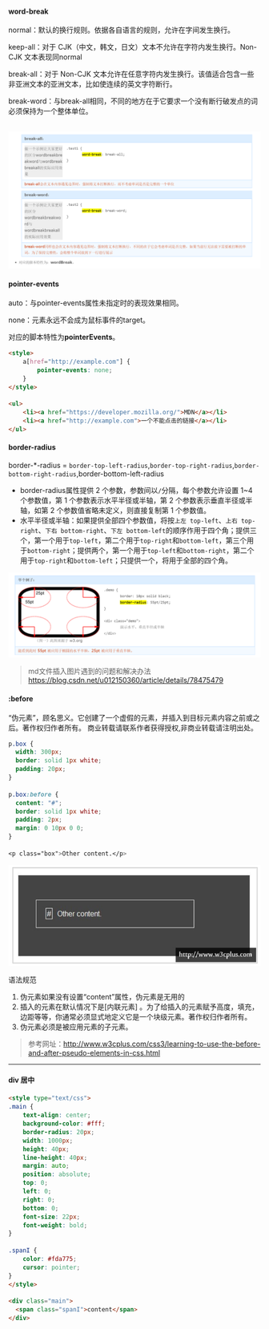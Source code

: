 #### word-break

normal：默认的换行规则。依据各自语言的规则，允许在字间发生换行。

keep-all：对于 CJK（中文，韩文，日文）文本不允许在字符内发生换行。Non-CJK 文本表现同normal

break-all：对于 Non-CJK 文本允许在任意字符内发生换行。该值适合包含一些非亚洲文本的亚洲文本，比如使连续的英文字符断行。

break-word：与break-all相同，不同的地方在于它要求一个没有断行破发点的词必须保持为一个整体单位。

 ![break-all与break-word对比](https://github.com/lennywang/Img/raw/master/wordbreak.png)

#### pointer-events

auto：与pointer-events属性未指定时的表现效果相同。

none：元素永远不会成为鼠标事件的target。

对应的脚本特性为**pointerEvents**。

```html
<style>
	a[href="http://example.com"] {
		pointer-events: none;
	}
</style>

<ul>
	<li><a href="https://developer.mozilla.org/">MDN</a></li>
	<li><a href="http://example.com">一个不能点击的链接</a></li>
</ul>
```

#### border-radius

border-*-radius = `border-top-left-radius`,`border-top-right-radius`,`border-bottom-right-radius`,border-bottom-left-radius

* border-radius属性提供 2 个参数，参数间以`/`分隔，每个参数允许设置 1~4 个参数值，第 1 个参数表示水平半径或半轴，第 2 个参数表示垂直半径或半轴，如第 2 个参数值省略未定义，则直接复制第 1 个参数值。
* 水平半径或半轴：如果提供全部四个参数值，将按`上左 top-left`、`上右 top-right`、`下右 bottom-right`、`下左 bottom-left`的顺序作用于四个角；提供三个，第一个用于`top-left`，第二个用于`top-right`和`bottom-left`，第三个用于`bottom-right`；提供两个，第一个用于`top-left`和`bottom-right`，第二个用于`top-right`和`bottom-left`；只提供一个，将用于全部的四个角。

![border-radius属性设置两个参数](https://github.com/lennywang/Img/raw/master/border-radius.png)

> md文件插入图片遇到的问题和解决办法  https://blog.csdn.net/u012150360/article/details/78475479



#### :before

“伪元素”，顾名思义。它创建了一个虚假的元素，并插入到目标元素内容之前或之后。著作权归作者所有。
商业转载请联系作者获得授权,非商业转载请注明出处。

```css
p.box {
  width: 300px;
  border: solid 1px white;
  padding: 20px;
}

p.box:before {
  content: "#";
  border: solid 1px white;
  padding: 2px;
  margin: 0 10px 0 0;
}	

<p class="box">Other content.</p>

```

![before伪元素](https://github.com/lennywang/Img/raw/master/before.png)

语法规范

1. 伪元素如果没有设置“content”属性，伪元素是无用的
2. 插入的元素在默认情况下是[内联元素] 。为了给插入的元素赋予高度，填充，边距等等，你通常必须显式地定义它是一个块级元素。著作权归作者所有。
3. 伪元素必须是被应用元素的子元素。

> 参考网址：http://www.w3cplus.com/css3/learning-to-use-the-before-and-after-pseudo-elements-in-css.html

 ***

#### div 居中

```html
<style type="text/css">
.main {
    text-align: center;
    background-color: #fff;
    border-radius: 20px;
    width: 1000px;
    height: 40px;
    line-height: 40px;
    margin: auto;
    position: absolute;
    top: 0;
    left: 0;
    right: 0;
    bottom: 0;
    font-size: 22px;
    font-weight: bold;
}

.spanI {
    color: #fda775;
    cursor: pointer;
}
</style>

<div class="main">
  <span class="spanI">content</span>  
</div>

```










